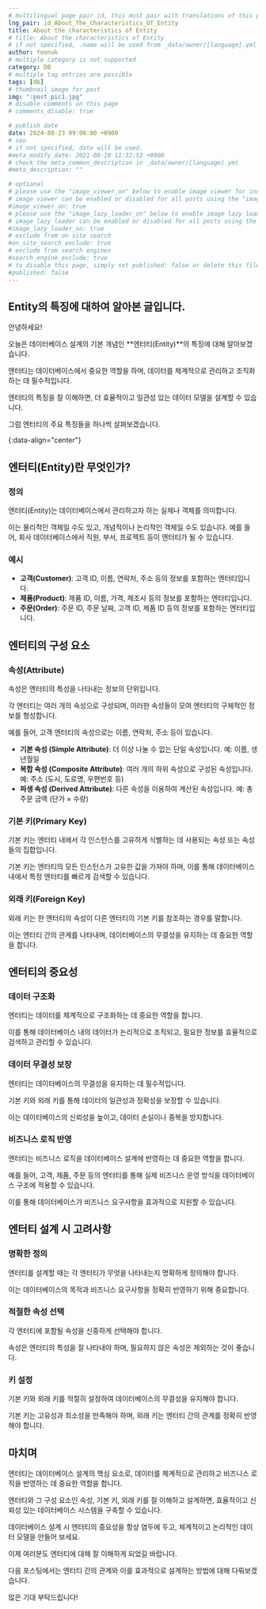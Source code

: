 ```yaml
---
# multilingual page pair id, this must pair with translations of this page. (This name must be unique)
lng_pair: id_About_The_Characteristics_Of_Entity
title: About the characteristics of Entity
# title: About the characteristics of Entity
# if not specified, .name will be used from _data/owner/[language].yml
author: Yeonuk
# multiple category is not supported
category: DB
# multiple tag entries are possible
tags: [db]
# thumbnail image for post
img: ":post_pic1.jpg"
# disable comments on this page
# comments_disable: true

# publish date
date: 2024-08-23 09:00:00 +0900
# seo
# if not specified, date will be used.
#meta_modify_date: 2021-08-10 11:32:53 +0900
# check the meta_common_description in _data/owner/[language].yml
#meta_description: ""

# optional
# please use the "image_viewer_on" below to enable image viewer for individual pages or posts (_posts/ or [language]/_posts folders).
# image viewer can be enabled or disabled for all posts using the "image_viewer_posts: true" setting in _data/conf/main.yml.
#image_viewer_on: true
# please use the "image_lazy_loader_on" below to enable image lazy loader for individual pages or posts (_posts/ or [language]/_posts folders).
# image lazy loader can be enabled or disabled for all posts using the "image_lazy_loader_posts: true" setting in _data/conf/main.yml.
#image_lazy_loader_on: true
# exclude from on site search
#on_site_search_exclude: true
# exclude from search engines
#search_engine_exclude: true
# to disable this page, simply set published: false or delete this file
#published: false
---
```


<!-- outline-start -->

## Entity의 특징에 대하여 알아본 글입니다.

안녕하세요!

오늘은 데이터베이스 설계의 기본 개념인 **엔터티(Entity)**의 특징에 대해 알아보겠습니다.

엔터티는 데이터베이스에서 중요한 역할을 하며, 데이터를 체계적으로 관리하고 조직화하는 데 필수적입니다.

엔터티의 특징을 잘 이해하면, 더 효율적이고 일관성 있는 데이터 모델을 설계할 수 있습니다.

그럼 엔터티의 주요 특징들을 하나씩 살펴보겠습니다.

{:data-align="center"}

<!-- outline-end -->

## 엔터티(Entity)란 무엇인가?

### 정의

엔터티(Entity)는 데이터베이스에서 관리하고자 하는 실체나 객체를 의미합니다.

이는 물리적인 객체일 수도 있고, 개념적이나 논리적인 객체일 수도 있습니다. 예를 들어, 회사 데이터베이스에서 직원, 부서, 프로젝트 등이 엔터티가 될 수 있습니다.

### 예시

- **고객(Customer)**: 고객 ID, 이름, 연락처, 주소 등의 정보를 포함하는 엔터티입니다.
- **제품(Product)**: 제품 ID, 이름, 가격, 제조사 등의 정보를 포함하는 엔터티입니다.
- **주문(Order)**: 주문 ID, 주문 날짜, 고객 ID, 제품 ID 등의 정보를 포함하는 엔터티입니다.

## 엔터티의 구성 요소

### 속성(Attribute)

속성은 엔터티의 특성을 나타내는 정보의 단위입니다.

각 엔터티는 여러 개의 속성으로 구성되며, 이러한 속성들이 모여 엔터티의 구체적인 정보를 형성합니다.

예를 들어, 고객 엔터티의 속성으로는 이름, 연락처, 주소 등이 있습니다.

- **기본 속성 (Simple Attribute)**: 더 이상 나눌 수 없는 단일 속성입니다. 예: 이름, 생년월일
- **복합 속성 (Composite Attribute)**: 여러 개의 하위 속성으로 구성된 속성입니다. 예: 주소 (도시, 도로명, 우편번호 등)
- **파생 속성 (Derived Attribute)**: 다른 속성을 이용하여 계산된 속성입니다. 예: 총 주문 금액 (단가 × 수량)

### 기본 키(Primary Key)

기본 키는 엔터티 내에서 각 인스턴스를 고유하게 식별하는 데 사용되는 속성 또는 속성들의 집합입니다.

기본 키는 엔터티의 모든 인스턴스가 고유한 값을 가져야 하며, 이를 통해 데이터베이스 내에서 특정 엔터티를 빠르게 검색할 수 있습니다.

### 외래 키(Foreign Key)

외래 키는 한 엔터티의 속성이 다른 엔터티의 기본 키를 참조하는 경우를 말합니다.

이는 엔터티 간의 관계를 나타내며, 데이터베이스의 무결성을 유지하는 데 중요한 역할을 합니다.

## 엔터티의 중요성

### 데이터 구조화

엔터티는 데이터를 체계적으로 구조화하는 데 중요한 역할을 합니다.

이를 통해 데이터베이스 내의 데이터가 논리적으로 조직되고, 필요한 정보를 효율적으로 검색하고 관리할 수 있습니다.

### 데이터 무결성 보장

엔터티는 데이터베이스의 무결성을 유지하는 데 필수적입니다.

기본 키와 외래 키를 통해 데이터의 일관성과 정확성을 보장할 수 있습니다.

이는 데이터베이스의 신뢰성을 높이고, 데이터 손실이나 중복을 방지합니다.

### 비즈니스 로직 반영

엔터티는 비즈니스 로직을 데이터베이스 설계에 반영하는 데 중요한 역할을 합니다.

예를 들어, 고객, 제품, 주문 등의 엔터티를 통해 실제 비즈니스 운영 방식을 데이터베이스 구조에 적용할 수 있습니다.

이를 통해 데이터베이스가 비즈니스 요구사항을 효과적으로 지원할 수 있습니다.

## 엔터티 설계 시 고려사항

### 명확한 정의

엔터티를 설계할 때는 각 엔터티가 무엇을 나타내는지 명확하게 정의해야 합니다.

이는 데이터베이스의 목적과 비즈니스 요구사항을 정확히 반영하기 위해 중요합니다.

### 적절한 속성 선택

각 엔터티에 포함될 속성을 신중하게 선택해야 합니다.

속성은 엔터티의 특성을 잘 나타내야 하며, 필요하지 않은 속성은 제외하는 것이 좋습니다.

### 키 설정

기본 키와 외래 키를 적절히 설정하여 데이터베이스의 무결성을 유지해야 합니다.

기본 키는 고유성과 최소성을 만족해야 하며, 외래 키는 엔터티 간의 관계를 정확히 반영해야 합니다.

## 마치며

엔터티는 데이터베이스 설계의 핵심 요소로, 데이터를 체계적으로 관리하고 비즈니스 로직을 반영하는 데 중요한 역할을 합니다.

엔터티와 그 구성 요소인 속성, 기본 키, 외래 키를 잘 이해하고 설계하면, 효율적이고 신뢰성 있는 데이터베이스 시스템을 구축할 수 있습니다.

데이터베이스 설계 시 엔터티의 중요성을 항상 염두에 두고, 체계적이고 논리적인 데이터 모델을 만들어 보세요.

이제 여러분도 엔터티에 대해 잘 이해하게 되었길 바랍니다.

다음 포스팅에서는 엔터티 간의 관계와 이를 효과적으로 설계하는 방법에 대해 다뤄보겠습니다.

많은 기대 부탁드립니다!
